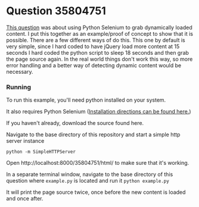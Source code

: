 # Question 35804751

[This question](http://stackoverflow.com/q/35804751/1585957) was about using Python Selenium to grab dynamically loaded content. I put this together as an example/proof of concept to show that it is possible. There are a few different ways of do this. This one by default is very simple, since I hard coded to have jQuery load more content at 15 seconds I hard coded the python script to sleep 18 seconds and then grab the page source again. In the real world things don't work this way, so more error handling and a better way of detecting dynamic content would be necessary.

### Running

To run this example, you'll need python installed on  your system.

It also requires Python Selenium ([Installation directions can be found here.](http://selenium-python.readthedocs.org/installation.html))

If you haven't already, download the source found here.

Navigate to the base directory of this repository and start a simple http server instance

`python -m SimpleHTTPServer`

Open http://localhost:8000/35804751/html/ to make sure that it's working.

In a separate terminal window, navigate to the base directory of this question where `example.py` is located and run it `python example.py`

It will print the page source twice, once before the new content is loaded and once after.